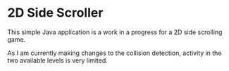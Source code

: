 # 2D Side Scroller

This simple Java application is a work in a progress for a 2D side scrolling game.

As I am currently making changes to the collision detection, activity in the two available levels is very limited.


